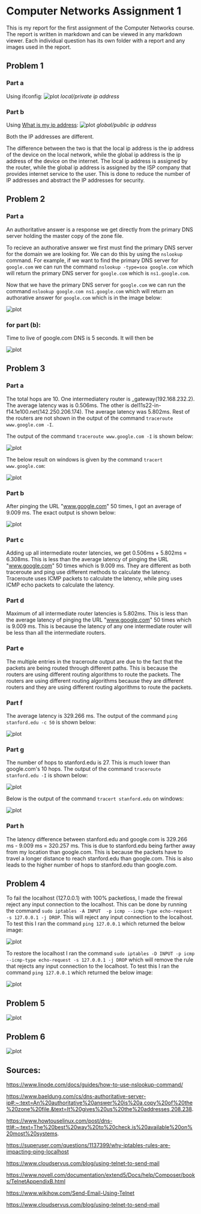 # Computer Networks Assignment 1

This is my report for the first assignment of the Computer Networks course. The report is written in markdown and can be viewed in any markdown viewer. Each individual question has its own folder with a report and any images used in the report.

## Problem 1
### Part a
Using ifconfig:
![plot](./Q1/local.png)
*local/private ip address*

### Part b
Using [What is my ip address](www.whatismyipaddress.com):
![plot](./Q1/WWW.png)
*global/public ip address*

Both the IP addresses are different.

The difference between the two is that the local ip address is the ip address of the device on the local network, while the global ip address is the ip address of the device on the internet. The local ip address is assigned by the router, while the global ip address is assigned by the ISP company that provides internet service to the user. This is done to reduce the number of IP addresses and abstract the IP addresses for security.

## Problem 2

### Part a
An authoritative answer is a response we get directly from the primary DNS server holding the master copy of the zone file.

To recieve an authorative answer we first must find the primary DNS server for the domain we are looking for. We can do this by using the `nslookup` command. For example, if we want to find the primary DNS server for `google.com` we can run the command `nslookup -type=soa google.com` which will return the primary DNS server for `google.com` which is `ns1.google.com`. 

Now that we have the primary DNS server for `google.com` we can run the command `nslookup google.com ns1.google.com` which will return an authorative answer for `google.com` which is in the image below:

![plot](./Q2/nslookup.png)

### for part (b):

Time to live of google.com DNS is 5 seconds. It will then be 

![plot](./Q2/ttl.png)

## Problem 3

### Part a
The total hops are 10. One intermediatery router is _gateway(192.168.232.2). The average latency was is 0.506ms. The other is del11s22-in-f14.1e100.net(142.250.206.174). The average latency was 5.802ms. Rest of the routers are not shown in the output of the command `traceroute www.google.com -I`.

The output of the command `traceroute www.google.com -I` is shown below:

![plot](./Q3/routera.png)

The below result on windows is given by the command `tracert www.google.com`:

![plot](./Q3/Q32.png)


### Part b

After pinging the URL "www.google.com" 50 times, I got an average of 9.009 ms. The exact output is shown below:

![plot](./Q3/pingb.png)

### Part c

Adding up all intermediate router latencies, we get 0.506ms + 5.802ms = 6.308ms. This is less than the average latency of pinging the URL "www.google.com" 50 times which is 9.009 ms. They are different as both traceroute and ping use different methods to calculate the latency. Traceroute uses ICMP packets to calculate the latency, while ping uses ICMP echo packets to calculate the latency.

### Part d
Maximum of all intermediate router latencies is 5.802ms. This is less than the average latency of pinging the URL "www.google.com" 50 times which is 9.009 ms. This is because the latency of any one intermediate router will be less than all the intermediate routers.

### Part e
The multiple entries in the traceroute output are due to the fact that the packets are being routed through different paths. This is because the routers are using different routing algorithms to route the packets. The routers are using different routing algorithms because they are different routers and they are using different routing algorithms to route the packets.

### Part f
The average latency is 329.266 ms. The output of the command `ping stanford.edu -c 50` is shown below:

![plot](./Q3/pings.png)

### Part g

The number of hops to stanford.edu is 27. This is much lower than google.com's 10 hops.  The output of the command `traceroute stanford.edu -I` is shown below:

![plot](./Q3/routers.png)

Below is the output of the command `tracert stanford.edu` on windows: 

![plot](./Q3/Q31.png)

### Part h
The latency difference between stanford.edu and google.com is 329.266 ms - 9.009 ms = 320.257 ms. This is due to stanford.edu being farther away from my location than google.com. This is because the packets have to travel a longer distance to reach stanford.edu than google.com. This is also leads to the higher number of hops to stanford.edu than google.com.

## Problem 4
To fail the localhost (127.0.0.1) with 100% packetloss, I made the firewal reject any input connection to the localhost. This can be done by running the command `sudo iptables -A INPUT 
-p icmp --icmp-type echo-request -s 127.0.0.1 -j DROP`. This will reject any input connection to the localhost. To test this I ran the command `ping 127.0.0.1` which returned the below image:

![plot](./Q4/pingfail.png)

To restore the localhost I ran the command `sudo iptables -D INPUT -p icmp --icmp-type echo-request -s 127.0.0.1 -j DROP` which will remove the rule that rejects any input connection to the localhost. To test this I ran the command `ping 127.0.0.1` which returned the below image:

![plot](./Q4/pingpass.png)

## Problem 5

![plot](./Q5/Q5.png)

## Problem 6

![plot](./Q6/Q6.png)

## Sources:

https://www.linode.com/docs/guides/how-to-use-nslookup-command/

https://www.baeldung.com/cs/dns-authoritative-server-ip#:~:text=An%20authoritative%20answer%20is%20a,copy%20of%20the%20zone%20file.&text=It%20gives%20us%20the%20addresses,208.238.

https://www.howtouselinux.com/post/dns-ttl#:~:text=The%20best%20way%20to%20check,is%20available%20on%20most%20systems.

https://superuser.com/questions/1137399/why-iptables-rules-are-impacting-ping-localhost

https://www.cloudservus.com/blog/using-telnet-to-send-mail

https://www.novell.com/documentation/extend5/Docs/help/Composer/books/TelnetAppendixB.html

https://www.wikihow.com/Send-Email-Using-Telnet

https://www.cloudservus.com/blog/using-telnet-to-send-mail